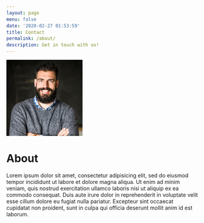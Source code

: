```yaml
---
layout: page
menu: false
date: '2020-02-27 01:53:59'
title: Contact
permalink: /about/
description: Get in touch with us!
---
```


<img class="img-rounded" src="/assets/img/teampic/dg.jpg" alt="Donato Giovannelli" width="200">

# About

Lorem ipsum dolor sit amet, consectetur adipisicing elit, sed do eiusmod
tempor incididunt ut labore et dolore magna aliqua. Ut enim ad minim veniam,
quis nostrud exercitation ullamco laboris nisi ut aliquip ex ea commodo
consequat. Duis aute irure dolor in reprehenderit in voluptate velit esse
cillum dolore eu fugiat nulla pariatur. Excepteur sint occaecat cupidatat non
proident, sunt in culpa qui officia deserunt mollit anim id est laborum.
